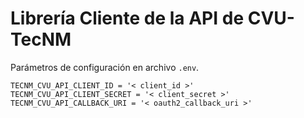 Librería Cliente de la API de CVU-TecNM
========================================

Parámetros de configuración en archivo `.env`.

```env
TECNM_CVU_API_CLIENT_ID = '< client_id >'
TECNM_CVU_API_CLIENT_SECRET = '< client_secret >'
TECNM_CVU_API_CALLBACK_URI = '< oauth2_callback_uri >'
```